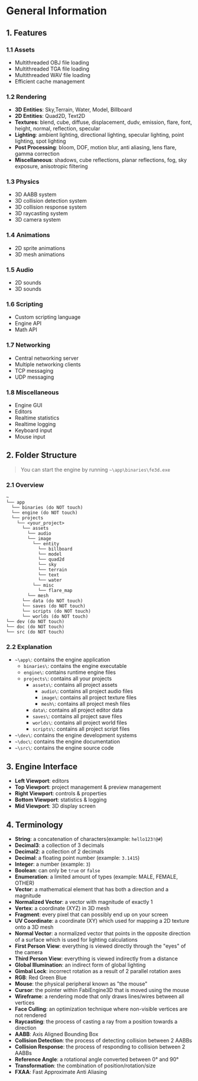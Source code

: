 # General Information

## 1. Features

### 1.1 Assets

- Multithreaded OBJ file loading
- Multithreaded TGA file loading
- Multithreaded WAV file loading
- Efficient cache management

### 1.2 Rendering

- **3D Entities**: Sky,Terrain, Water, Model, Billboard
- **2D Entities**: Quad2D, Text2D
- **Textures**: blend, cube, diffuse, displacement, dudv, emission, flare, font, height, normal, reflection, specular
- **Lighting**: ambient lighting, directional lighting, specular lighting, point lighting, spot lighting
- **Post Processing**: bloom, DOF, motion blur, anti aliasing, lens flare, gamma correction
- **Miscellaneous**: shadows, cube reflections, planar reflections, fog, sky exposure, anisotropic filtering

### 1.3 Physics

- 3D AABB system
- 3D collision detection system
- 3D collision response system
- 3D raycasting system
- 3D camera system

### 1.4 Animations

- 2D sprite animations
- 3D mesh animations

### 1.5 Audio

- 2D sounds
- 3D sounds

### 1.6 Scripting

- Custom scripting language
- Engine API
- Math API

### 1.7 Networking

- Central networking server
- Multiple networking clients
- TCP messaging
- UDP messaging

### 1.8 Miscellaneous

- Engine GUI
- Editors
- Realtime statistics
- Realtime logging
- Keyboard input
- Mouse input

## 2. Folder Structure

> You can start the engine by running `~\app\binaries\fe3d.exe`

### 2.1 Overview

```text
~
└── app
  └── binaries (do NOT touch)
  └── engine (do NOT touch)
  └── projects
    └── <your_project>
      └── assets
        └── audio
        └── image
          └── entity
            └── billboard
            └── model
            └── quad2d
            └── sky
            └── terrain
            └── text
            └── water
          └── misc
            └── flare_map
        └── mesh
      └── data (do NOT touch)
      └── saves (do NOT touch)
      └── scripts (do NOT touch)
      └── worlds (do NOT touch)
└── dev (do NOT touch)
└── doc (do NOT touch)
└── src (do NOT touch)
```

### 2.2 Explanation

- `~\app\`: contains the engine application
  - `binaries\`: contains the engine executable
  - `engine\`: contains runtime engine files
  - `projects\`: contains all your projects
    - `assets\`: contains all project assets
      - `audio\`: contains all project audio files
      - `image\`: contains all project texture files
      - `mesh\`: contains all project mesh files
    - `data\`: contains all project editor data
    - `saves\`: contains all project save files
    - `worlds\`: contains all project world files
    - `scripts\`: contains all project script files
- `~\dev\`: contains the engine development systems
- `~\doc\`: contains the engine documentation
- `~\src\`: contains the engine source code

## 3. Engine Interface

- **Left Viewport**: editors
- **Top Viewport**: project management & preview management
- **Right Viewport**: controls & properties
- **Bottom Viewport**: statistics & logging
- **Mid Viewport**: 3D display screen

## 4. Terminology

- **String**: a concatenation of characters(example: `hello123!@#`)
- **Decimal3**: a collection of 3 decimals
- **Decimal2**: a collection of 2 decimals
- **Decimal**: a floating point number (example: `3.1415`)
- **Integer**: a number (example: `3`)
- **Boolean**: can only be `true` or `false`
- **Enumeration**: a limited amount of types (example: MALE, FEMALE, OTHER)
- **Vector**: a mathematical element that has both a direction and a magnitude
- **Normalized Vector**: a vector with magnitude of exactly 1
- **Vertex**: a coordinate (XYZ) in 3D mesh
- **Fragment**: every pixel that can possibly end up on your screen
- **UV Coordinate**: a coordinate (XY) which used for mapping a 2D texture onto a 3D mesh
- **Normal Vector**: a normalized vector that points in the opposite direction of a surface which is used for lighting calculations
- **First Person View**: everything is viewed directly through the "eyes" of the camera
- **Third Person View**: everything is viewed indirectly from a distance
- **Global Illumination**: an indirect form of global lighting
- **Gimbal Lock**: incorrect rotation as a result of 2 parallel rotation axes
- **RGB**: Red Green Blue
- **Mouse**: the physical peripheral known as "the mouse"
- **Cursor**: the pointer within FabiEngine3D that is moved using the mouse
- **Wireframe**: a rendering mode that only draws lines/wires between all vertices
- **Face Culling**: an optimization technique where non-visible vertices are not rendered
- **Raycasting**: the process of casting a ray from a position towards a direction
- **AABB**: Axis Aligned Bounding Box
- **Collision Detection**: the process of detecting collision between 2 AABBs
- **Collision Response**: the process of responding to collision between 2 AABBs
- **Reference Angle**: a rotational angle converted between 0&deg; and 90&deg;
- **Transformation**: the combination of position/rotation/size
- **FXAA**: Fast Approximate Anti Aliasing
